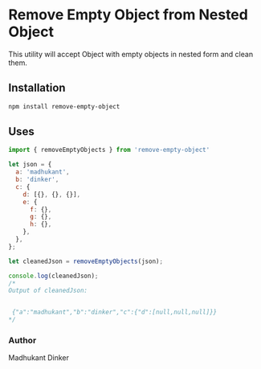 # Remove Empty Object from Nested Object

This utility will accept Object with empty objects in nested form and clean them.

## Installation

```sh
npm install remove-empty-object
```

## Uses

```js
import { removeEmptyObjects } from 'remove-empty-object'

let json = {
  a: 'madhukant',
  b: 'dinker',
  c: {
    d: [{}, {}, {}],
    e: {
      f: {},
      g: {},
      h: {},
    },
  },
};

let cleanedJson = removeEmptyObjects(json);

console.log(cleanedJson);
/*
Output of cleanedJson:


 {"a":"madhukant","b":"dinker","c":{"d":[null,null,null]}}
*/

```


### Author
Madhukant Dinker
